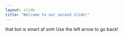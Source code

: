 ```yaml
---
layout: slide
title: "Welcome to our second slide!"
---
```

that bot is smart af smh
Use the left arrow to go back!
